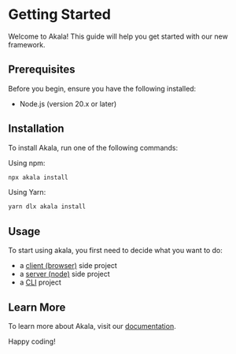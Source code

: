 # Getting Started

Welcome to Akala! This guide will help you get started with our new framework.

## Prerequisites

Before you begin, ensure you have the following installed:

- Node.js (version 20.x or later)

## Installation

To install Akala, run one of the following commands:

Using npm:

```bash
npx akala install
```

Using Yarn:

```bash
yarn dlx akala install
```

## Usage

To start using akala, you first need to decide what you want to do:

- a [client (browser)](client/getting-started.md) side project
- a [server (node)](server/getting-started.md) side project
- a [CLI](cli/getting-started.md) project

## Learn More

To learn more about Akala, visit our [documentation](https://akala.js.org/).

Happy coding!
